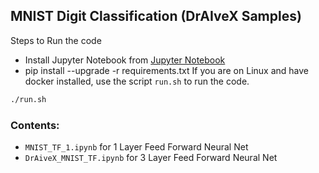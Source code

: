 ## MNIST Digit Classification (DrAIveX Samples)
Steps to Run the code
* Install Jupyter Notebook from [Jupyter Notebook](https://www.jupyter.org/install)
* pip install --upgrade -r requirements.txt
If you are on Linux and have docker installed,
use the script `run.sh` to run the code.
```sh
./run.sh
```
### Contents:
* `MNIST_TF_1.ipynb` for 1 Layer Feed Forward Neural Net
* `DrAiveX_MNIST_TF.ipynb` for 3 Layer Feed Forward Neural Net
